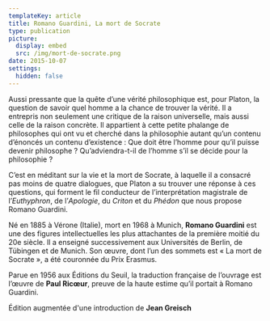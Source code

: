 ```yaml
---
templateKey: article
title: Romano Guardini, La mort de Socrate
type: publication
picture:
  display: embed
  src: /img/mort-de-socrate.png
date: 2015-10-07
settings:
  hidden: false
---
```

Aussi pressante que la quête d’une vérité philosophique est, pour Platon, la question de savoir quel homme a la chance de trouver la vérité. Il a entrepris non seulement une critique de la raison universelle, mais aussi celle de la raison concrète. Il appartient à cette petite phalange de philosophes qui ont vu et cherché dans la philosophie autant qu’un contenu d’énoncés un contenu d’existence : Que doit être l’homme pour qu’il puisse devenir philosophe ? Qu’adviendra-t-il de l’homme s’il se décide pour la philosophie ?

C’est en méditant sur la vie et la mort de Socrate, à laquelle il a consacré pas moins de quatre dialogues, que Platon a su trouver une réponse à ces questions, qui forment le fil conducteur de l’interprétation magistrale de l’*Euthyphron*, de l’*Apologie*, du *Criton* et du *Phédon* que nous propose Romano Guardini.



Né en 1885 à Vérone (Italie), mort en 1968 à Munich, **Romano Guardini** est une des figures intellectuelles les plus attachantes de la première moitié du 20e siècle. Il a enseigné successivement aux Universités de Berlin, de Tübingen et de Munich. Son œuvre, dont l’un des sommets est « La mort de Socrate », a été couronnée du Prix Erasmus.

Parue en 1956 aux Éditions du Seuil, la traduction française de l’ouvrage est l’œuvre de **Paul Ricœur**, preuve de la haute estime qu’il portait à Romano Guardini.

Édition augmentée d'une introduction de **Jean Greisch**